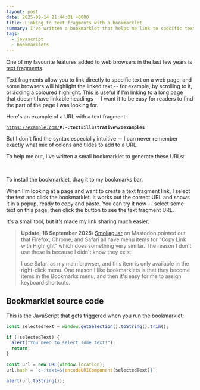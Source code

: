 ```yaml
---
layout: post
date: 2025-09-14 21:44:01 +0000
title: Linking to text fragments with a bookmarklet
summary: I've written a bookmarklet that helps me link to specific text on a web page.
tags:
  - javascript
  - bookmarklets
---
```

One of my favourite features added to web browsers in the last few years is [text fragments].

Text fragments allow you to link directly to specific text on a web page, and some browsers will highlight the linked text -- for example, by scrolling to it, or adding a coloured highlight.
This is useful if I'm linking to a long page that doesn't have linkable headings -- I want it to be easy for readers to find the part of the page I was looking for.

Here's an example of a URL with a text fragment:

<a href="https://example.com/#:~:text=illustrative%20examples"><code>https://example.com/<strong>#:~:text=illustrative%20examples</strong></code></a>

But I don't find the syntax especially intuitive -- I can never remember exactly what mix of colons and tildes to add to a URL.

To help me out, I've written a small bookmarklet to generate these URLs:

<style>
  .bookmarklet {
    background: var(--primary-color);
    border-radius: var(--border-radius);
    color: white;
    padding: calc(var(--border-radius) * 0.5) var(--border-radius);
    text-decoration: none;
    display: inline-block;
  }

  .bookmarklet:hover {
    color: white;
  }

  @media (prefers-color-scheme: dark) {
    .bookmarklet,
    .bookmarklet:hover {
      color: black;
    }
  }
</style>

<a class="bookmarklet" href="javascript:(function()%7Bconst%20selectedText%20%3D%20window.getSelection().toString().trim()%3B%0A%0Aif%20(!selectedText)%20%7B%0A%20%20alert(%22You%20need%20to%20select%20some%20text!%22)%3B%0A%20%20return%3B%0A%7D%0A%0Aconst%20url%20%3D%20new%20URL(window.location)%3B%0Aurl.hash%20%3D%20%60%3A~%3Atext%3D%24%7BencodeURIComponent(selectedText)%7D%60%3B%0A%0Aalert(url.toString())%3B%7D)()%3B">Create link to selected text</a>

To install the bookmarklet, drag it to my bookmarks bar.

When I'm looking at a page and want to create a text fragment link, I select the text and click the bookmarklet.
It works out the correct URL and shows it in a popup, ready to copy and paste.
You can try it now -- select some text on this page, then click the button to see the text fragment URL.

It's a small tool, but it's made my link sharing much easier.

[text fragments]: https://developer.mozilla.org/en-US/docs/Web/URI/Reference/Fragment/Text_fragments

> **Update, 16 September 2025:** [Smoljaguar](https://spacey.space/@Smoljaguar/115207596961573171) on Mastodon pointed out that Firefox, Chrome, and Safari all have menu items for "Copy Link with Highlight" which does something very similar.
> The reason I don't use these is because I didn't know they exist!
>
> I use Safari as my main browser, and this item is only available in the right-click menu.
> One reason I like bookmarklets is that they become items in the Bookmarks menu, and then it's easy for me to assign keyboard shortcuts.

## Bookmarklet source code

This is the JavaScript that gets triggered when you run the bookmarklet:

```javascript
const selectedText = window.getSelection().toString().trim();

if (!selectedText) {
  alert("You need to select some text!");
  return;
}

const url = new URL(window.location);
url.hash = `:~:text=${encodeURIComponent(selectedText)}`;

alert(url.toString());
```

